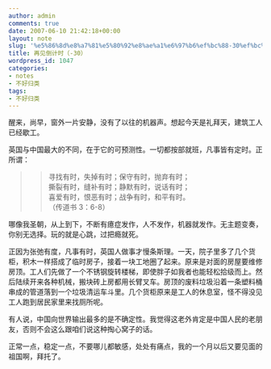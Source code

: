 ```yaml
---
author: admin
comments: true
date: 2007-06-10 21:42:18+00:00
layout: note
slug: '%e5%86%8d%e8%a7%81%e5%80%92%e8%ae%a1%e6%97%b6%ef%bc%88-30%ef%bc%89'
title: 再见倒计时（-30）
wordpress_id: 1047
categories:
- notes
- 不好归类
tags:
- 不好归类
---
```





醒来，尚早，窗外一片安静，没有了以往的机器声。想起今天是礼拜天，建筑工人已经歇工。




英国与中国最大的不同，在于它的可预测性。一切都按部就班，凡事皆有定时。正所谓：




<blockquote>

> 
> 寻找有时，失掉有时；保守有时，抛弃有时；  
撕裂有时，缝补有时；静默有时，说话有时；  
喜爱有时，恨恶有时；战争有时，和平有时。  
（传道书 3：6-8）
> 
> 
</blockquote>




哪像我圣朝，从上到下，不断有癔症发作，人不发作，机器就发作。无主题变奏，你别无选择。玩的就是心跳，过把瘾就死。




正因为张弛有度，凡事有时，英国人做事才慢条斯理。一天，院子里多了几个货柜，积木一样搭成了临时房子，接着一块工地圈了起来。原来是对面的房屋要维修房顶。工人们先做了一个不锈钢旋转楼梯，即使胖子如我者也能轻松拾级而上。然后陆续开来各种机械，搬块砖上房都用长臂叉车。房顶的废料垃圾沿着一条塑料桶串成的管道落到一个垃圾清运车斗里。几个货柜原来是工人的休息室，怪不得没见工人跑到居民家里来找厕所呢。




有人说，中国向世界输出最多的是不确定性。我觉得这老外肯定是中国人民的老朋友，否则不会这么跟咱们说这种掏心窝子的话。




正常一点，稳定一点，不要哪儿都敏感，处处有痛点，我的一个月以后又要见面的祖国啊，拜托了。




